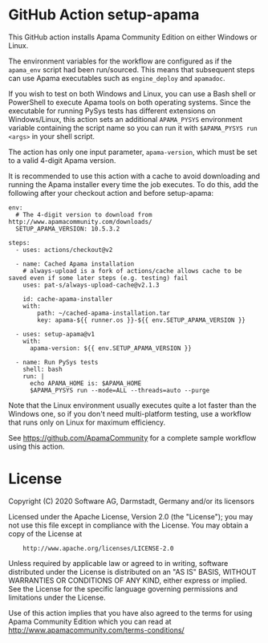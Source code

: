 # GitHub Action setup-apama
This GitHub action installs Apama Community Edition on either Windows or Linux. 

The environment variables for the workflow are configured as if the `apama_env` script had been run/sourced. 
This means that subsequent steps can use Apama executables such as `engine_deploy` and `apamadoc`. 

If you wish to test on both Windows and Linux, you can use a Bash shell or PowerShell to execute Apama tools on both 
operating systems. Since the executable for running PySys tests has different extensions on Windows/Linux, this action 
sets an additional `APAMA_PYSYS` environment variable containing the script name so you can run it with 
`$APAMA_PYSYS run <args>` in your shell script. 

The action has only one input parameter, `apama-version`, which must be set to a valid 4-digit Apama version. 

It is recommended to use this action with a cache to avoid downloading and running the Apama installer every time 
the job executes. To do this, add the following after your checkout action and before setup-apama:

    env:
      # The 4-digit version to download from http://www.apamacommunity.com/downloads/
      SETUP_APAMA_VERSION: 10.5.3.2

    steps:
      - uses: actions/checkout@v2

      - name: Cached Apama installation
        # always-upload is a fork of actions/cache allows cache to be saved even if some later steps (e.g. testing) fail
        uses: pat-s/always-upload-cache@v2.1.3

        id: cache-apama-installer
        with:
            path: ~/cached-apama-installation.tar
            key: apama-${{ runner.os }}-${{ env.SETUP_APAMA_VERSION }}

      - uses: setup-apama@v1
        with:
          apama-version: ${{ env.SETUP_APAMA_VERSION }}

      - name: Run PySys tests
        shell: bash
        run: |
          echo APAMA_HOME is: $APAMA_HOME
          $APAMA_PYSYS run --mode=ALL --threads=auto --purge

Note that the Linux environment usually executes quite a lot faster than the Windows one, so if you don't need 
multi-platform testing, use a workflow that runs only on Linux for maximum efficiency. 

See https://github.com/ApamaCommunity for a complete sample workflow using this action. 

# License

Copyright (C) 2020 Software AG, Darmstadt, Germany and/or its licensors

Licensed under the Apache License, Version 2.0 (the "License"); you may not use this file except in compliance with the License. You may obtain a copy of the License at
  
		http://www.apache.org/licenses/LICENSE-2.0
  
Unless required by applicable law or agreed to in writing, software distributed under the License is distributed on an "AS IS" BASIS, WITHOUT WARRANTIES OR CONDITIONS OF ANY KIND, either express or implied. See the License for the specific language governing permissions and limitations under the License.

Use of this action implies that you have also agreed to the terms for using Apama Community Edition which you can read at http://www.apamacommunity.com/terms-conditions/
